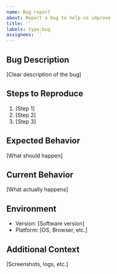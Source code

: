```yaml
---
name: Bug report
about: Report a bug to help us improve
title: ''
labels: type:bug
assignees: ''
---
```


## Bug Description

[Clear description of the bug]

## Steps to Reproduce

1. [Step 1]
2. [Step 2]
3. [Step 3]

## Expected Behavior

[What should happen]

## Current Behavior

[What actually happens]

## Environment

- Version: [Software version]
- Platform: [OS, Browser, etc.]

## Additional Context

[Screenshots, logs, etc.]

